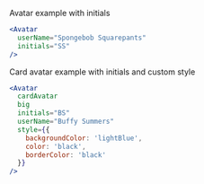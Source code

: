 Avatar example with initials
```jsx
<Avatar
  userName="Spongebob Squarepants"
  initials="SS"
/>
```

Card avatar example with initials and custom style
```jsx
<Avatar
  cardAvatar
  big
  initials="BS"
  userName="Buffy Summers"
  style={{
    backgroundColor: 'lightBlue',
    color: 'black',
    borderColor: 'black'
  }}
/>
```